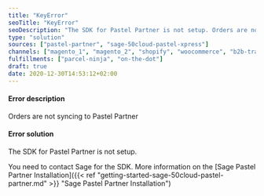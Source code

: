 ```yaml
---
title: "KeyError"
seoTitle: "KeyError"
seoDescription: "The SDK for Pastel Partner is not setup. Orders are not syncing to Pastel Partner"
type: "solution"
sources: ["pastel-partner", "sage-50cloud-pastel-xpress"]
channels: ["magento_1", "magento_2", "shopify", "woocommerce", "b2b-trade-store", "takealot"]
fulfillments: ["parcel-ninja", "on-the-dot"]
draft: true
date: 2020-12-30T14:53:12+02:00
---
```


#### Error description
Orders are not syncing to Pastel Partner

#### Error solution
The SDK for Pastel Partner is not setup.

You need to contact Sage for the SDK. More information on the [Sage Pastel Partner Installation]({{< ref "getting-started-sage-50cloud-pastel-partner.md" >}} "Sage Pastel Partner Installation")